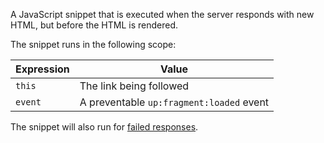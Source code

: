 A JavaScript snippet that is executed when the server responds with new HTML, but before the HTML is rendered.

The snippet runs in the following scope:

| Expression | Value                                         |
|------------|-----------------------------------------------|
| `this`     | The link being followed                       |
| `event`    | A preventable `up:fragment:loaded` event      |

The snippet will also run for [failed responses](https://unpoly.com/failed-responses).